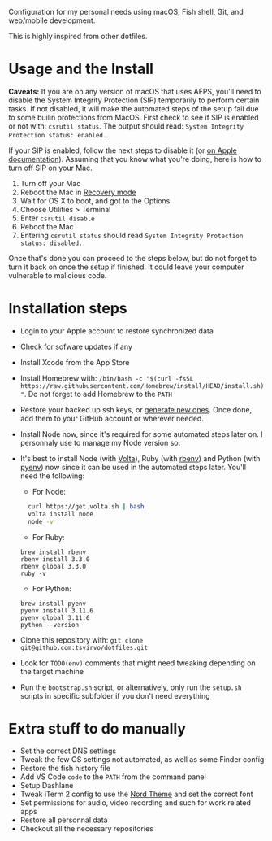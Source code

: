 Configuration for my personal needs using macOS, Fish shell, Git, and web/mobile development.

This is highly inspired from other dotfiles.

# Usage and the Install

**Caveats:**
If you are on any version of macOS that uses AFPS, you'll need to disable the System Integrity Protection (SIP) temporarily to perform certain tasks. If not disabled, it will make the automated steps of the setup fail due to some builin protections from MacOS.
First check to see if SIP is enabled or not with: `csrutil status`. The output should read: `System Integrity Protection status: enabled.`.

If your SIP is enabled, follow the next steps to disable it (or [on Apple documentation](https://developer.apple.com/documentation/security/disabling_and_enabling_system_integrity_protection#3599244)). Assuming that you know what you're doing, here is how to turn off SIP on your Mac.

1. Turn off your Mac
2. Reboot the Mac in [Recovery mode](https://support.apple.com/en-us/HT201314)
3. Wait for OS X to boot, and got to the Options
4. Choose Utilities > Terminal
5. Enter `csrutil disable`
6. Reboot the Mac
7. Entering `csrutil status` should read `System Integrity Protection status: disabled.`

Once that's done you can proceed to the steps below, but do not forget to turn it back on once the setup if finished. It could leave your computer vulnerable to malicious code.

# Installation steps

- Login to your Apple account to restore synchronized data
- Check for sofware updates if any
- Install Xcode from the App Store
- Install Homebrew with: `/bin/bash -c "$(curl -fsSL https://raw.githubusercontent.com/Homebrew/install/HEAD/install.sh)"`. Do not forget to add Homebrew to the `PATH`
- Restore your backed up ssh keys, or [generate new ones](https://help.github.com/articles/generating-a-new-ssh-key-and-adding-it-to-the-ssh-agent/). Once done, add them to your GitHub account or wherever needed.
- Install Node now, since it's required for some automated steps later on. I personnaly use to manage my Node version so:

- It's best to install Node (with [Volta](https://volta.sh/)), Ruby (with [rbenv](https://github.com/rbenv/rbenv)) and Python (with [pyenv](https://github.com/pyenv/pyenv)) now since it can be used in the automated steps later. You'll need the following:

  - For Node:

  ```bash
    curl https://get.volta.sh | bash
    volta install node
    node -v
  ```

  - For Ruby:

  ```
  brew install rbenv
  rbenv install 3.3.0
  rbenv global 3.3.0
  ruby -v
  ```

  - For Python:

  ```
  brew install pyenv
  pyenv install 3.11.6
  pyenv global 3.11.6
  python --version
  ```

- Clone this repository with: `git clone git@github.com:tsyirvo/dotfiles.git`
- Look for `TODO(env)` comments that might need tweaking depending on the target machine
- Run the `bootstrap.sh` script, or alternatively, only run the `setup.sh` scripts in specific subfolder if you don't need everything

# Extra stuff to do manually

- Set the correct DNS settings
- Tweak the few OS settings not automated, as well as some Finder config
- Restore the fish history file
- Add VS Code `code` to the `PATH` from the command panel
- Setup Dashlane
- Tweak iTerm 2 config to use the [Nord Theme](https://www.nordtheme.com/) and set the correct font
- Set permissions for audio, video recording and such for work related apps
- Restore all personnal data
- Checkout all the necessary repositories
